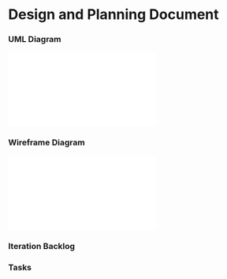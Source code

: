 # Design and Planning Document

### UML Diagram
![](/uml.pdf)

### Wireframe Diagram

![](/wire.pdf)

### Iteration Backlog

### Tasks

